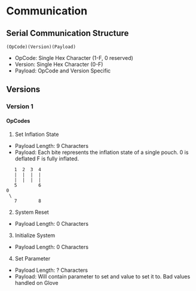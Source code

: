 # Communication

## Serial Communication Structure
```
(OpCode)(Version)(Payload)
```
* OpCode: Single Hex Character (1-F, 0 reserved)
* Version: Single Hex Character (0-F)
* Payload: OpCode and Version Specific

## Versions
### Version 1
#### OpCodes
1. Set Inflation State
  * Payload Length: 9 Characters
  * Payload: Each bite represents the inflation state of a single pouch. 0 is deflated F is fully inflated.
```
   1  2  3  4
   |  |  |  |
   |  |  |  |
   5        6
0
 \
   7        8
```

2. System Reset
  * Payload Length: 0 Characters

3. Initialize System
  * Payload Length: 0 Characters

4. Set Parameter
  * Payload Length: ? Characters
  * Payload: Will contain parameter to set and value to set it to. Bad values handled on Glove